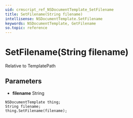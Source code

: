 ```yaml
---
uid: crmscript_ref_NSDocumentTemplate_SetFilename
title: SetFilename(String filename)
intellisense: NSDocumentTemplate.SetFilename
keywords: NSDocumentTemplate, GetFilename
so.topic: reference
---
```


# SetFilename(String filename)

Relative to TemplatePath

## Parameters

* **filename** String

```crmscript
NSDocumentTemplate thing;
String filename;
thing.SetFilename(filename);
```

